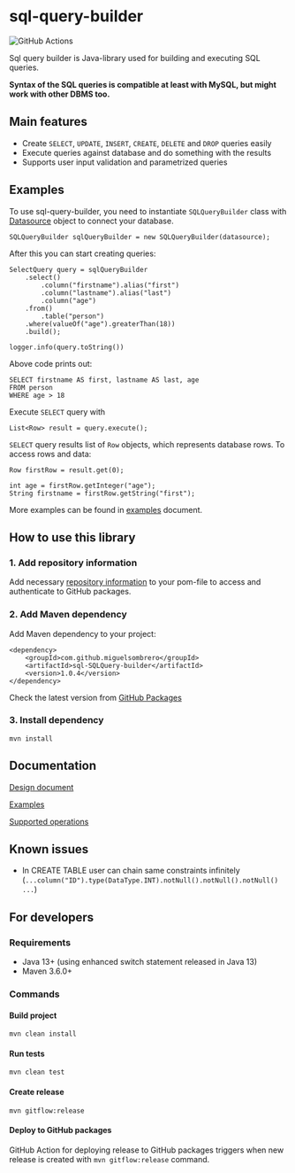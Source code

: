 # sql-query-builder

![GitHub Actions](https://github.com/MiguelSombrero/sql-query-builder/workflows/Java%20CI%20with%20Maven/badge.svg)

Sql query builder is Java-library used for building and executing SQL queries.

**Syntax of the SQL queries is compatible at least with MySQL, but might work with other DBMS too.**

## Main features

- Create `SELECT`, `UPDATE`, `INSERT`, `CREATE`, `DELETE` and `DROP` queries easily
- Execute queries against database and do something with the results
- Supports user input validation and parametrized queries

## Examples

To use sql-query-builder, you need to instantiate `SQLQueryBuilder` class with [Datasource](https://docs.oracle.com/javase/8/docs/api/javax/sql/DataSource.html) object to connect your database.

    SQLQueryBuilder sqlQueryBuilder = new SQLQueryBuilder(datasource);

After this you can start creating queries:

    SelectQuery query = sqlQueryBuilder
        .select()
            .column("firstname").alias("first")
            .column("lastname").alias("last")
            .column("age")
        .from()
            .table("person")
        .where(valueOf("age").greaterThan(18))
        .build();

    logger.info(query.toString())

Above code prints out:

    SELECT firstname AS first, lastname AS last, age
    FROM person
    WHERE age > 18

Execute `SELECT` query with

    List<Row> result = query.execute();

`SELECT` query results list of `Row` objects, which represents database rows. To access rows and data:

    Row firstRow = result.get(0);

    int age = firstRow.getInteger("age");
    String firstname = firstRow.getString("first");

More examples can be found in [examples](https://github.com/MiguelSombrero/sql-SQLQuery-builder/tree/develop/docs/examples.md) document.

## How to use this library

### 1. Add repository information

Add necessary [repository information](https://docs.github.com/en/packages/working-with-a-github-packages-registry/working-with-the-apache-maven-registry) to your pom-file to access and authenticate to GitHub packages.

### 2. Add Maven dependency

Add Maven dependency to your project:

    <dependency>
        <groupId>com.github.miguelsombrero</groupId>
        <artifactId>sql-SQLQuery-builder</artifactId>
        <version>1.0.4</version>
    </dependency>

Check the latest version from [GitHub Packages](https://github.com/MiguelSombrero?tab=packages&repo_name=sql-SQLQuery-builder)

### 3. Install dependency 

    mvn install

## Documentation

[Design document](https://github.com/MiguelSombrero/sql-SQLQuery-builder/tree/develop/docs/design.md)

[Examples](https://github.com/MiguelSombrero/sql-SQLQuery-builder/tree/develop/docs/examples.md)

[Supported operations](https://github.com/MiguelSombrero/sql-SQLQuery-builder/tree/develop/docs/supported.md)

## Known issues
- In CREATE TABLE user can chain same constraints infinitely (`...column("ID").type(DataType.INT).notNull().notNull().notNull() ...`) 

## For developers

### Requirements

- Java 13+ (using enhanced switch statement released in Java 13)
- Maven 3.6.0+

### Commands

#### Build project

    mvn clean install

#### Run tests

    mvn clean test

#### Create release

    mvn gitflow:release

#### Deploy to GitHub packages

GitHub Action for deploying release to GitHub packages triggers when new release is created with `mvn gitflow:release` command.